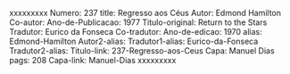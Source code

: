 xxxxxxxxx
Numero: 237
title: Regresso aos Céus
Autor: Edmond Hamilton
Co-autor: 
Ano-de-Publicacao: 1977
Titulo-original: Return to the Stars
Tradutor: Eurico da Fonseca
Co-tradutor: 
Ano-de-edicao: 1970
alias: Edmond-Hamilton
Autor2-alias: 
Tradutor1-alias: Eurico-da-Fonseca
Tradutor2-alias: 
Titulo-link: 237-Regresso-aos-Ceus
Capa: Manuel Dias
pags: 208
Capa-link: Manuel-Dias
xxxxxxxxx